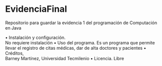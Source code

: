 # EvidenciaFinal
Repositorio para guardar la evidencia 1 del programación de Computación en Java

• Instalación y configuración.	
  No requiere instalación
• Uso del programa.
  Es un programa que permite llevar el registro de citas médicas, dar de alta doctores y pacientes
• Créditos, 			
  Barney Martínez, Universidad Tecmilenio
• Licencia.
  Libre
